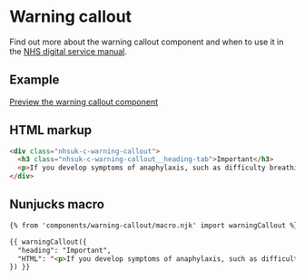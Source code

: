 # Warning callout

Find out more about the warning callout component and when to use it in the [NHS digital service manual](https://beta.nhs.uk/service-manual/).

## Example

[Preview the warning callout component]()

## HTML markup

```html
<div class="nhsuk-c-warning-callout">
  <h3 class="nhsuk-c-warning-callout__heading-tab">Important</h3>
  <p>If you develop symptoms of anaphylaxis, such as difficulty breathing, you should inject yourself in the outer thigh before seeking emergency medical help.</p>
</div>
```

## Nunjucks macro

```html
{% from 'components/warning-callout/macro.njk' import warningCallout %}

{{ warningCallout({
  "heading": "Important",
  "HTML": "<p>If you develop symptoms of anaphylaxis, such as difficulty breathing, you should inject yourself in the outer thigh before seeking emergency medical help.</p>"
}) }}
```
